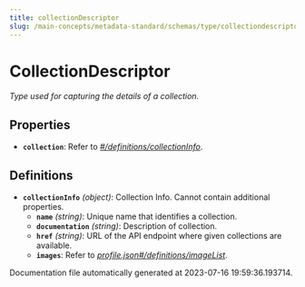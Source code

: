 ```yaml
---
title: collectionDescriptor
slug: /main-concepts/metadata-standard/schemas/type/collectiondescriptor
---
```


# CollectionDescriptor

*Type used for capturing the details of a collection.*

## Properties

- **`collection`**: Refer to *[#/definitions/collectionInfo](#definitions/collectionInfo)*.
## Definitions

- <a id="definitions/collectionInfo"></a>**`collectionInfo`** *(object)*: Collection Info. Cannot contain additional properties.
  - **`name`** *(string)*: Unique name that identifies a collection.
  - **`documentation`** *(string)*: Description of collection.
  - **`href`** *(string)*: URL of the API endpoint where given collections are available.
  - **`images`**: Refer to *[profile.json#/definitions/imageList](#ofile.json#/definitions/imageList)*.


Documentation file automatically generated at 2023-07-16 19:59:36.193714.
